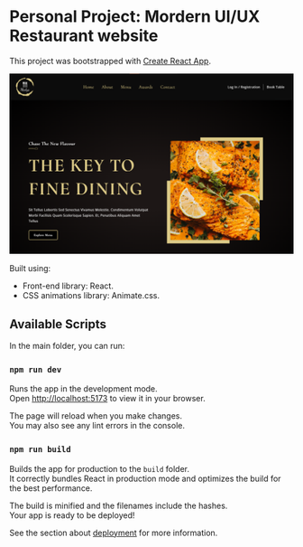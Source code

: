 # Personal Project: Mordern UI/UX Restaurant website 

This project was bootstrapped with [Create React App](https://github.com/facebook/create-react-app).

<img width="1266" alt="ImgProject" src="./public/ReadmeImg.png">

Built using: 

- Front-end library: React.
- CSS animations library: Animate.css.

## Available Scripts

In the main folder, you can run:

### `npm run dev`

Runs the app in the development mode.\
Open [http://localhost:5173](http://localhost:5173) to view it in your browser.

The page will reload when you make changes.\
You may also see any lint errors in the console.

### `npm run build`

Builds the app for production to the `build` folder.\
It correctly bundles React in production mode and optimizes the build for the best performance.

The build is minified and the filenames include the hashes.\
Your app is ready to be deployed!

See the section about [deployment](https://facebook.github.io/create-react-app/docs/deployment) for more information.